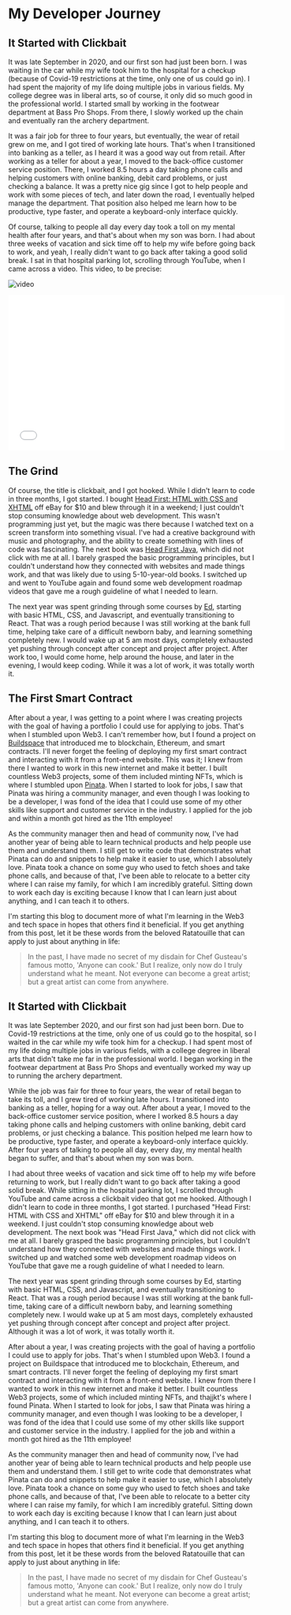 # My Developer Journey

## It Started with Clickbait

It was late September in 2020, and our first son had just been born. I was waiting in the car while my wife took him to the hospital for a checkup (because of Covid-19 restrictions at the time, only one of us could go in). I had spent the majority of my life doing multiple jobs in various fields. My college degree was in liberal arts, so of course, it only did so much good in the professional world. I started small by working in the footwear department at Bass Pro Shops. From there, I slowly worked up the chain and eventually ran the archery department.

It was a fair job for three to four years, but eventually, the wear of retail grew on me, and I got tired of working late hours. That's when I transitioned into banking as a teller, as I heard it was a good way out from retail. After working as a teller for about a year, I moved to the back-office customer service position. There, I worked 8.5 hours a day taking phone calls and helping customers with online banking, debit card problems, or just checking a balance. It was a pretty nice gig since I got to help people and work with some pieces of tech, and later down the road, I eventually helped manage the department. That position also helped me learn how to be productive, type faster, and operate a keyboard-only interface quickly.

Of course, talking to people all day every day took a toll on my mental health after four years, and that's about when my son was born. I had about three weeks of vacation and sick time off to help my wife before going back to work, and yeah, I really didn't want to go back after taking a good solid break. I sat in that hospital parking lot, scrolling through YouTube, when I came across a video. This video, to be precise:

![video](https://www.youtube.com/embed/nupkQD_Mnhg)

<iframe width="560" height="315" src="[https://www.youtube.com/embed/nupkQD_Mnhg](https://www.youtube.com/embed/nupkQD_Mnhg)" title="YouTube video player" frameborder="0" allow="accelerometer; autoplay; clipboard-write; encrypted-media; gyroscope; picture-in-picture; web-share" allowfullscreen></iframe>

## The Grind

Of course, the title is clickbait, and I got hooked. While I didn't learn to code in three months, I got started. I bought [Head First: HTML with CSS and XHTML](https://www.amazon.com/Head-First-HTML-CSS-Standards-Based/dp/0596159900) off eBay for $10 and blew through it in a weekend; I just couldn't stop consuming knowledge about web development. This wasn't programming just yet, but the magic was there because I watched text on a screen transform into something visual. I've had a creative background with music and photography, and the ability to create something with lines of code was fascinating. The next book was [Head First Java](https://www.amazon.com/Head-First-Java-Brain-Learners/dp/0596004656?keywords=head+first+java&qid=1677605428&sr=8-5), which did not click with me at all. I barely grasped the basic programming principles, but I couldn't understand how they connected with websites and made things work, and that was likely due to using 5-10-year-old books. I switched up and went to YouTube again and found some web development roadmap videos that gave me a rough guideline of what I needed to learn.

The next year was spent grinding through some courses by [Ed](https://developedbyed.com/), starting with basic HTML, CSS, and Javascript, and eventually transitioning to React. That was a rough period because I was still working at the bank full time, helping take care of a difficult newborn baby, and learning something completely new. I would wake up at 5 am most days, completely exhausted yet pushing through concept after concept and project after project. After work too, I would come home, help around the house, and later in the evening, I would keep coding. While it was a lot of work, it was totally worth it.

## The First Smart Contract

After about a year, I was getting to a point where I was creating projects with the goal of having a portfolio I could use for applying to jobs. That's when I stumbled upon Web3. I can't remember how, but I found a project on [Buildspace](https://buildspace.so/) that introduced me to blockchain, Ethereum, and smart contracts. I'll never forget the feeling of deploying my first smart contract and interacting with it from a front-end website. This was it; I knew from there I wanted to work in this new internet and make it better. I built countless Web3 projects, some of them included minting NFTs, which is where I stumbled upon [Pinata](https://pinata.cloud/). When I started to look for jobs, I saw that Pinata was hiring a community manager, and even though I was looking to be a developer, I was fond of the idea that I could use some of my other skills like support and customer service in the industry. I applied for the job and within a month got hired as the 11th employee!

As the community manager then and head of community now, I've had another year of being able to learn technical products and help people use them and understand them. I still get to write code that demonstrates what Pinata can do and snippets to help make it easier to use, which I absolutely love. Pinata took a chance on some guy who used to fetch shoes and take phone calls, and because of that, I've been able to relocate to a better city where I can raise my family, for which I am incredibly grateful. Sitting down to work each day is exciting because I know that I can learn just about anything, and I can teach it to others.

I'm starting this blog to document more of what I'm learning in the Web3 and tech space in hopes that others find it beneficial. If you get anything from this post, let it be these words from the beloved Ratatouille that can apply to just about anything in life:

> In the past, I have made no secret of my disdain for Chef Gusteau's famous motto, 'Anyone can cook.' But I realize, only now do I truly understand what he meant. Not everyone can become a great artist; but a great artist can come from anywhere.
> 

## It Started with Clickbait

It was late September 2020, and our first son had just been born. Due to Covid-19 restrictions at the time, only one of us could go to the hospital, so I waited in the car while my wife took him for a checkup. I had spent most of my life doing multiple jobs in various fields, with a college degree in liberal arts that didn't take me far in the professional world. I began working in the footwear department at Bass Pro Shops and eventually worked my way up to running the archery department.

While the job was fair for three to four years, the wear of retail began to take its toll, and I grew tired of working late hours. I transitioned into banking as a teller, hoping for a way out. After about a year, I moved to the back-office customer service position, where I worked 8.5 hours a day taking phone calls and helping customers with online banking, debit card problems, or just checking a balance. This position helped me learn how to be productive, type faster, and operate a keyboard-only interface quickly. After four years of talking to people all day, every day, my mental health began to suffer, and that's about when my son was born.

I had about three weeks of vacation and sick time off to help my wife before returning to work, but I really didn't want to go back after taking a good solid break. While sitting in the hospital parking lot, I scrolled through YouTube and came across a clickbait video that got me hooked. Although I didn't learn to code in three months, I got started. I purchased "Head First: HTML with CSS and XHTML" off eBay for $10 and blew through it in a weekend. I just couldn't stop consuming knowledge about web development. The next book was "Head First Java," which did not click with me at all. I barely grasped the basic programming principles, but I couldn't understand how they connected with websites and made things work. I switched up and watched some web development roadmap videos on YouTube that gave me a rough guideline of what I needed to learn.

The next year was spent grinding through some courses by Ed, starting with basic HTML, CSS, and Javascript, and eventually transitioning to React. That was a rough period because I was still working at the bank full-time, taking care of a difficult newborn baby, and learning something completely new. I would wake up at 5 am most days, completely exhausted yet pushing through concept after concept and project after project. Although it was a lot of work, it was totally worth it.

After about a year, I was creating projects with the goal of having a portfolio I could use to apply for jobs. That's when I stumbled upon Web3. I found a project on Buildspace that introduced me to blockchain, Ethereum, and smart contracts. I'll never forget the feeling of deploying my first smart contract and interacting with it from a front-end website. I knew from there I wanted to work in this new internet and make it better. I built countless Web3 projects, some of which included minting NFTs, and thajjkt's where I found Pinata. When I started to look for jobs, I saw that Pinata was hiring a community manager, and even though I was looking to be a developer, I was fond of the idea that I could use some of my other skills like support and customer service in the industry. I applied for the job and within a month got hired as the 11th employee!

As the community manager then and head of community now, I've had another year of being able to learn technical products and help people use them and understand them. I still get to write code that demonstrates what Pinata can do and snippets to help make it easier to use, which I absolutely love. Pinata took a chance on some guy who used to fetch shoes and take phone calls, and because of that, I've been able to relocate to a better city where I can raise my family, for which I am incredibly grateful. Sitting down to work each day is exciting because I know that I can learn just about anything, and I can teach it to others.

I'm starting this blog to document more of what I'm learning in the Web3 and tech space in hopes that others find it beneficial. If you get anything from this post, let it be these words from the beloved Ratatouille that can apply to just about anything in life:

> In the past, I have made no secret of my disdain for Chef Gusteau's famous motto, 'Anyone can cook.' But I realize, only now do I truly understand what he meant. Not everyone can become a great artist; but a great artist can come from anywhere.
>